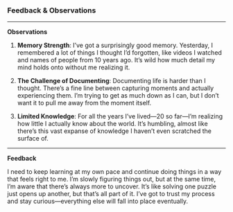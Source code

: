 ### Feedback & Observations

---

**Observations**

1. **Memory Strength**: I’ve got a surprisingly good memory. Yesterday, I remembered a lot of things I thought I’d forgotten, like videos I watched and names of people from 10 years ago. It’s wild how much detail my mind holds onto without me realizing it.

2. **The Challenge of Documenting**: Documenting life is harder than I thought. There’s a fine line between capturing moments and actually experiencing them. I’m trying to get as much down as I can, but I don’t want it to pull me away from the moment itself.

3. **Limited Knowledge**: For all the years I’ve lived—20 so far—I’m realizing how little I actually know about the world. It’s humbling, almost like there’s this vast expanse of knowledge I haven’t even scratched the surface of.

---

**Feedback**

I need to keep learning at my own pace and continue doing things in a way that feels right to me. I’m slowly figuring things out, but at the same time, I’m aware that there’s always more to uncover. It’s like solving one puzzle just opens up another, but that’s all part of it. I’ve got to trust my process and stay curious—everything else will fall into place eventually.